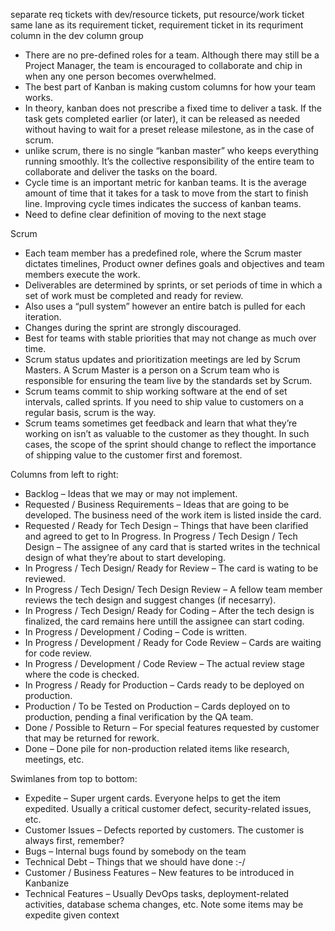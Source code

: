 separate req tickets with dev/resource tickets, put resource/work ticket same lane as its requirement ticket, requirement ticket in its requriment column in the dev column group

* There are no pre-defined roles for a team. Although there may still be a Project Manager, the team is encouraged to collaborate and chip in when any one person becomes overwhelmed.
* The best part of Kanban is making custom columns for how your team works.
* In theory, kanban does not prescribe a fixed time to deliver a task. If the task gets completed earlier (or later), it can be released as needed without having to wait for a preset release milestone, as in the case of scrum.
* unlike scrum, there is no single “kanban master” who keeps everything running smoothly. It’s the collective responsibility of the entire team to collaborate and deliver the tasks on the board.
* Cycle time is an important metric for kanban teams. It is the average amount of time that it takes for a task to move from the start to finish line. Improving cycle times indicates the success of kanban teams.
* Need to define clear definition of moving to the next stage

Scrum
* Each team member has a predefined role, where the Scrum master dictates timelines, Product owner defines goals and objectives and team members execute the work.
* Deliverables are determined by sprints, or set periods of time in which a set of work must be completed and ready for review.
* Also uses a “pull system” however an entire batch is pulled for each iteration.
* Changes during the sprint are strongly discouraged.
* Best for teams with stable priorities that may not change as much over time.
* Scrum status updates and prioritization meetings are led by Scrum Masters. A Scrum Master is a person on a Scrum team who is responsible for ensuring the team live by the standards set by Scrum.
* Scrum teams commit to ship working software at the end of set intervals, called sprints. If you need to ship value to customers on a regular basis, scrum is the way.
* Scrum teams sometimes get feedback and learn that what they’re working on isn’t as valuable to the customer as they thought. In such cases, the scope of the sprint should change to reflect the importance of shipping value to the customer first and foremost.


Columns from left to right:

* Backlog – Ideas that we may or may not implement.
* Requested / Business Requirements – Ideas that are going to be developed. The business need of the work item is listed inside the card.
* Requested / Ready for Tech Design – Things that have been clarified and agreed to get to In Progress.
In Progress / Tech Design / Tech Design – The assignee of any card that is started writes in the technical design of what they’re about to start developing.
* In Progress / Tech Design/ Ready for Review – The card is wating to be reviewed.
* In Progress / Tech Design/ Tech Design Review – A fellow team member reviews the tech design and suggest changes (if necesarry).
* In Progress / Tech Design/ Ready for Coding – After the tech design is finalized, the card remains here untill the assignee can start coding.
* In Progress / Development / Coding – Code is written.
* In Progress / Development / Ready for Code Review – Cards are waiting for code review.
* In Progress / Development / Code Review – The actual review stage where the code is checked.
* In Progress / Ready for Production – Cards ready to be deployed on production.
* Production / To be Tested on Production – Cards deployed on to production, pending a final verification by the QA team.
* Done / Possible to Return – For special features requested by customer that may be returned for rework.
* Done – Done pile for non-production related items like research, meetings, etc.

Swimlanes from top to bottom:

* Expedite – Super urgent cards. Everyone helps to get the item expedited. Usually a critical customer defect, security-related issues, etc.
* Customer Issues – Defects reported by customers. The customer is always first, remember?
* Bugs – Internal bugs found by somebody on the team
* Technical Debt – Things that we should have done :-/
* Customer / Business Features – New features to be introduced in Kanbanize
* Technical Features – Usually DevOps tasks, deployment-related activities, database schema changes, etc. Note some items may be expedite given context
